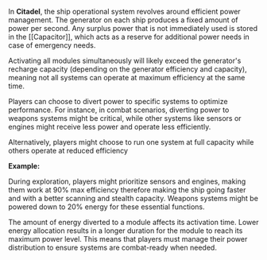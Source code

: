 In **Citadel**, the ship operational system revolves around efficient power management. The generator on each ship produces a fixed amount of power per second. Any surplus power that is not immediately used is stored in the  [[Capacitor]], which acts as a reserve for additional power needs in case of emergency needs.

Activating all modules simultaneously will likely exceed the generator's recharge capacity (depending on the generator efficiency and capacity), meaning not all systems can operate at maximum efficiency at the same time.

Players can choose to divert power to specific systems to optimize performance. For instance, in combat scenarios, diverting power to weapons systems might be critical, while other systems like sensors or engines might receive less power and operate less efficiently.

Alternatively, players might choose to run one system at full capacity while others operate at reduced efficiency

**Example:**

During exploration, players might prioritize sensors and engines, making them work at 90% max efficiency therefore making the ship going faster and with a better scanning and stealth capacity. Weapons systems might be powered down to 20% energy for these essential functions.

The amount of energy diverted to a module affects its activation time. Lower energy allocation results in a longer duration for the module to reach its maximum power level. This means that players must manage their power distribution to ensure systems are combat-ready when needed.
